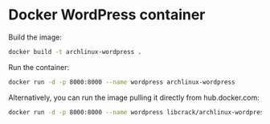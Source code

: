 # Docker WordPress container

Build the image:

```bash
docker build -t archlinux-wordpress .
```

Run the container:

```bash
docker run -d -p 8000:8000 --name wordpress archlinux-wordpress
```

Alternatively, you can run the image pulling it directly from hub.docker.com:

```bash
docker run -d -p 8000:8000 --name wordpress libcrack/archlinux-wordpress
```

